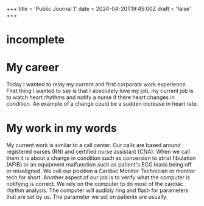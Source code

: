 +++
title = 'Public Journal 1'
date = 2024-04-20T19:45:00Z
draft = 'false'
+++
# incomplete 
# My career
Today I wanted to relay my current and first corporate work experience. First thing I wanted to say is that I absolutely love my job, my current job is to watch heart rhythms and notify a nurse if there heart changes in condition. An example of a change could be a sudden increase in heart rate. 

# My work in my words 
My current work is similar to a call center. Our calls are based around registered nurses (RN) and certified nurse assistant (CNA). When we call them it is about a change in condition such as conversion to atrial fibulation (AFIB) or an equipment malfunction such as patient's ECG leads being off or misaligned. We call our position a Cardiac Monitor Technician or monitor tech for short. 
Another aspect of our job is to verify what the computer is notifying is correct. We rely on the computer to do most of the cardiac rhythm analysis. The computer will audibly ring and flash for parameters that are set by us. The parameter we set on patients are usually. 